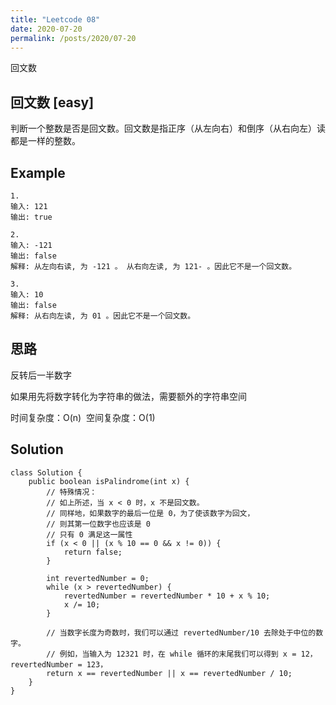 ```yaml
---
title: "Leetcode 08"
date: 2020-07-20
permalink: /posts/2020/07-20 
---
```


回文数

## 回文数 [easy]

判断一个整数是否是回文数。回文数是指正序（从左向右）和倒序（从右向左）读都是一样的整数。


## Example

```
1.
输入: 121
输出: true

2.
输入: -121
输出: false
解释: 从左向右读, 为 -121 。 从右向左读, 为 121- 。因此它不是一个回文数。

3.
输入: 10
输出: false
解释: 从右向左读, 为 01 。因此它不是一个回文数。

```

## 思路

反转后一半数字

如果用先将数字转化为字符串的做法，需要额外的字符串空间

时间复杂度：O(n)
​
空间复杂度：O(1)


## Solution 

```
class Solution {
    public boolean isPalindrome(int x) {
        // 特殊情况：
        // 如上所述，当 x < 0 时，x 不是回文数。
        // 同样地，如果数字的最后一位是 0，为了使该数字为回文，
        // 则其第一位数字也应该是 0
        // 只有 0 满足这一属性
        if (x < 0 || (x % 10 == 0 && x != 0)) {
            return false;
        }

        int revertedNumber = 0;
        while (x > revertedNumber) {
            revertedNumber = revertedNumber * 10 + x % 10;
            x /= 10;
        }

        // 当数字长度为奇数时，我们可以通过 revertedNumber/10 去除处于中位的数字。
        // 例如，当输入为 12321 时，在 while 循环的末尾我们可以得到 x = 12，revertedNumber = 123，
        return x == revertedNumber || x == revertedNumber / 10;
    }
}
```
